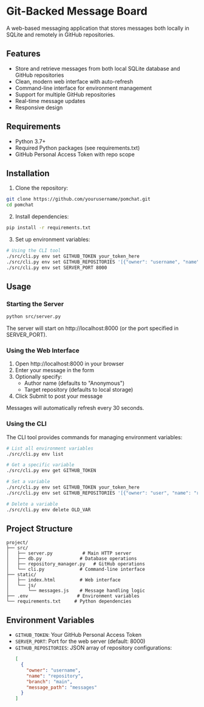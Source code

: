 # Git-Backed Message Board

A web-based messaging application that stores messages both locally in SQLite and remotely in GitHub repositories.

## Features

- Store and retrieve messages from both local SQLite database and GitHub repositories
- Clean, modern web interface with auto-refresh
- Command-line interface for environment management
- Support for multiple GitHub repositories
- Real-time message updates
- Responsive design

## Requirements

- Python 3.7+
- Required Python packages (see requirements.txt)
- GitHub Personal Access Token with repo scope

## Installation

1. Clone the repository:
```bash
git clone https://github.com/yourusername/pomchat.git
cd pomchat
```

2. Install dependencies:
```bash
pip install -r requirements.txt
```

3. Set up environment variables:
```bash
# Using the CLI tool
./src/cli.py env set GITHUB_TOKEN your_token_here
./src/cli.py env set GITHUB_REPOSITORIES '[{"owner": "username", "name": "repo", "branch": "main"}]'
./src/cli.py env set SERVER_PORT 8000
```

## Usage

### Starting the Server

```bash
python src/server.py
```

The server will start on http://localhost:8000 (or the port specified in SERVER_PORT).

### Using the Web Interface

1. Open http://localhost:8000 in your browser
2. Enter your message in the form
3. Optionally specify:
   - Author name (defaults to "Anonymous")
   - Target repository (defaults to local storage)
4. Click Submit to post your message

Messages will automatically refresh every 30 seconds.

### Using the CLI

The CLI tool provides commands for managing environment variables:

```bash
# List all environment variables
./src/cli.py env list

# Get a specific variable
./src/cli.py env get GITHUB_TOKEN

# Set a variable
./src/cli.py env set GITHUB_TOKEN your_token_here
./src/cli.py env set GITHUB_REPOSITORIES '[{"owner": "user", "name": "repo"}]'

# Delete a variable
./src/cli.py env delete OLD_VAR
```

## Project Structure

```
project/
├── src/
│   ├── server.py           # Main HTTP server
│   ├── db.py              # Database operations
│   ├── repository_manager.py   # GitHub operations
│   └── cli.py             # Command-line interface
├── static/
│   ├── index.html         # Web interface
│   └── js/
│       └── messages.js    # Message handling logic
├── .env                  # Environment variables
└── requirements.txt     # Python dependencies
```

## Environment Variables

- `GITHUB_TOKEN`: Your GitHub Personal Access Token
- `SERVER_PORT`: Port for the web server (default: 8000)
- `GITHUB_REPOSITORIES`: JSON array of repository configurations:
  ```json
  [
    {
      "owner": "username",
      "name": "repository",
      "branch": "main",
      "message_path": "messages"
    }
  ]
  ```
